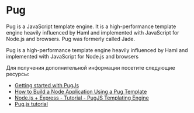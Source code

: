 # Pug

Pug is a JavaScript template engine. It is a high-performance template engine heavily influenced by Haml and implemented with JavaScript for Node.js and browsers. Pug was formerly called Jade.

Pug is a high-performance template engine heavily influenced by Haml and implemented with JavaScript for Node.js and browsers

Для получения дополнительной информации посетите следующие ресурсы:

- [Getting started with PugJs](https://pugjs.org/api/getting-started.html)
- [How to Build a Node Application Using a Pug Template](https://blog.bitsrc.io/how-to-build-a-node-application-using-a-pug-template-7319ab1bba69?gi=40b338891148)
- [Node.js + Express - Tutorial - PugJS Templating Engine](https://www.youtube.com/watch?v=DSp9ExFw3Ig)
- [Pug.js tutorial](https://zetcode.com/javascript/pugjs/)
